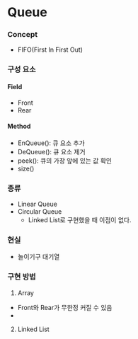# Queue

### Concept

- FIFO(First In First Out)

### 구성 요소

#### Field

- Front
- Rear

#### Method

- EnQueue(): 큐 요소 추가
- DeQueue(): 큐 요소 제거
- peek(): 큐의 가장 앞에 있는 값 확인
- size()

### 종류

- Linear Queue
- Circular Queue
  - Linked List로 구현했을 때 이점이 없다.

### 현실

- 놀이기구 대기열

### 구현 방법

1. Array

- Front와 Rear가 무한정 커질 수 있음
-

2. Linked List

